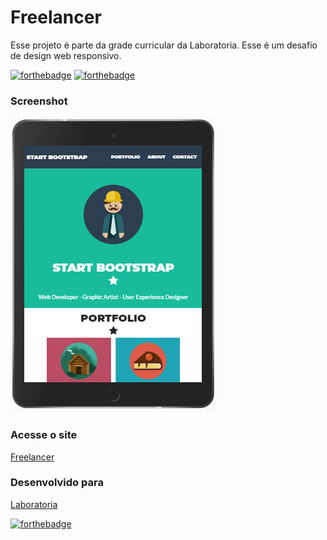 Freelancer
==============

Esse projeto é parte da grade curricular da Laboratoria. 
Esse é um desafio de design web responsivo.

[![forthebadge](https://forthebadge.com/images/badges/uses-html.svg)](https://forthebadge.com)
[![forthebadge](https://forthebadge.com/images/badges/uses-css.svg)](https://forthebadge.com)

### Screenshot

![screen shot](https://raw.githubusercontent.com/carolfortunato/a-freelancer/master/screenshot.png)

### Acesse o site
[Freelancer](https://carolfortunato.github.io/a-freelancer/)

### Desenvolvido para
[Laboratoria](https://www.laboratoria.la/br)


[![forthebadge](https://forthebadge.com/images/badges/built-with-love.svg)](https://forthebadge.com)